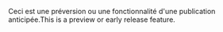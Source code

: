 <span data-ttu-id="91373-101">Ceci est une préversion ou une fonctionnalité d'une publication anticipée.</span><span class="sxs-lookup"><span data-stu-id="91373-101">This is a preview or early release feature.</span></span>
